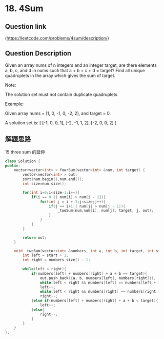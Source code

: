 # 18. 4Sum

## Question link
(https://leetcode.com/problems/4sum/description/)

## Question Description
Given an array nums of n integers and an integer target, are there elements a, b, c, and d in nums such that a + b + c + d = target? 
Find all unique quadruplets in the array which gives the sum of target.

Note:

The solution set must not contain duplicate quadruplets.

Example:

Given array nums = [1, 0, -1, 0, -2, 2], and target = 0.

A solution set is:
[
  [-1,  0, 0, 1],
  [-2, -1, 1, 2],
  [-2,  0, 0, 2]
]

## 解题思路
15 three sum 的延伸

```c++
class Solution {
public:
	vector<vector<int> > fourSum(vector<int> &num, int target) {
        vector<vector<int> > out;
    	sort(num.begin(),num.end());
    	int size=num.size();

    	for(int i=0;i<size-1;i++){
    		if(i == 0 || num[i] > num[i - 1]){
	    		for(int j = i + 1;j<size;j++){
	    			if(j == i+1|| num[j] > num[j - 1]){
	    				_twoSum(num,num[i], num[j], target, j, out);
	    			}
	    		}
    		}
    	}

    	return out;
    }

	void _twoSum(vector<int> &numbers, int a, int b, int target, int start, vector<vector<int> > &out){
        int left = start + 1;
        int right = numbers.size() - 1;
        
        while(left < right){
            if(numbers[left] + numbers[right] + a + b == target){
                out.push_back({a, b, numbers[left], numbers[right]});
                while(left < right && numbers[left] == numbers[left + 1]) left++;
                left++;
                while(left < right && numbers[right] == numbers[right - 1]) right--;
                right--;
            }else if(numbers[left] + numbers[right] + a + b < target){
                left++;
            }else{
                right--;
            }
        }
    }
};
```